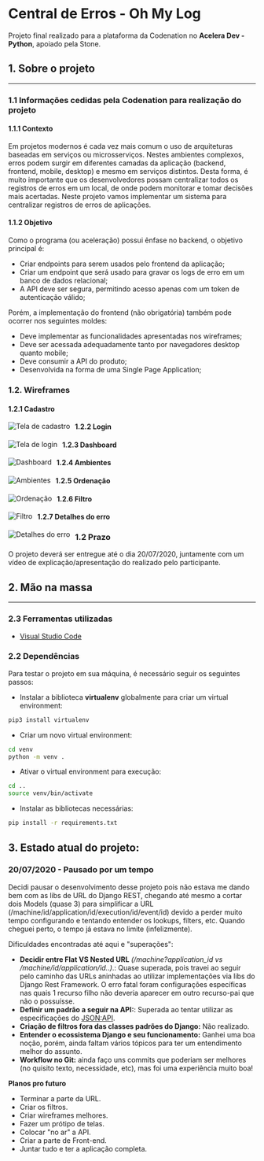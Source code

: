 # Central de Erros - Oh My Log

Projeto final realizado para a plataforma da Codenation no **Acelera Dev - Python**, apoiado pela Stone.

## 1. Sobre o projeto

---

### 1.1 Informações cedidas pela Codenation para realização do projeto

#### 1.1.1 Contexto

Em projetos modernos é cada vez mais comum o uso de arquiteturas baseadas em serviços ou microsserviços. Nestes ambientes complexos, erros podem surgir em diferentes camadas da aplicação (backend, frontend, mobile, desktop) e mesmo em serviços distintos. Desta forma, é muito importante que os desenvolvedores possam centralizar todos os registros de erros em um local, de onde podem monitorar e tomar decisões mais acertadas. Neste projeto vamos implementar um sistema para centralizar registros de erros de aplicações.

#### 1.1.2 Objetivo

Como o programa (ou aceleração) possui ênfase no backend, o objetivo principal é:

- Criar endpoints para serem usados pelo frontend da aplicação;
- Criar um endpoint que será usado para gravar os logs de erro em um banco de dados relacional;
- A API deve ser segura, permitindo acesso apenas com um token de autenticação válido;

Porém, a implementação do frontend (não obrigatória) também pode ocorrer nos seguintes moldes:

- Deve implementar as funcionalidades apresentadas nos wireframes;
- Deve ser acessada adequadamente tanto por navegadores desktop quanto mobile;
- Deve consumir a API do produto;
- Desenvolvida na forma de uma Single Page Application;

### 1.2. Wireframes

#### 1.2.1 Cadastro

<img src="https://codenation-challenges.s3-us-west-1.amazonaws.com/central-erros/1-cadastro.png"
     alt="Tela de cadastro"
     style="float: left; margin-right: 10px;" />

#### 1.2.2 Login

<img src="https://codenation-challenges.s3-us-west-1.amazonaws.com/central-erros/2-login.png"
     alt="Tela de login"
     style="float: left; margin-right: 10px;" />

#### 1.2.3 Dashboard

<img src="https://codenation-challenges.s3-us-west-1.amazonaws.com/central-erros/3-dashboard.png"
     alt="Dashboard"
     style="float: left; margin-right: 10px;" />

#### 1.2.4 Ambientes

<img src="https://codenation-challenges.s3-us-west-1.amazonaws.com/central-erros/4-ambientes.png"
     alt="Ambientes"
     style="float: left; margin-right: 10px;" />

#### 1.2.5 Ordenação

<img src="https://codenation-challenges.s3-us-west-1.amazonaws.com/central-erros/5-order.png"
     alt="Ordenação"
     style="float: left; margin-right: 10px;" />

#### 1.2.6 Filtro

<img src="https://codenation-challenges.s3-us-west-1.amazonaws.com/central-erros/6-filtro.png"
     alt="Filtro"
     style="float: left; margin-right: 10px;" />

#### 1.2.7 Detalhes do erro

<img src="https://codenation-challenges.s3-us-west-1.amazonaws.com/central-erros/7-detalhes.png"
     alt="Detalhes do erro"
     style="float: left; margin-right: 10px;" />

### 1.2 Prazo

O projeto deverá ser entregue até o dia 20/07/2020, juntamente com um vídeo de explicação/apresentação do realizado pelo participante.

## 2. Mão na massa

---

### 2.3 Ferramentas utilizadas

- [Visual Studio Code](https://code.visualstudio.com/)

### 2.2 Dependências

Para testar o projeto em sua máquina, é necessário seguir os seguintes passos:

- Instalar a biblioteca **virtualenv** globalmente para criar um virtual environment:

```bash
pip3 install virtualenv
```

- Criar um novo virtual environment:

```bash
cd venv
python -m venv .
```

- Ativar o virtual environment para execução:

```bash
cd ..
source venv/bin/activate
```

- Instalar as bibliotecas necessárias:

```bash
pip install -r requirements.txt
```

## 3. Estado atual do projeto:

### 20/07/2020 - Pausado por um tempo

Decidi pausar o desenvolvimento desse projeto pois não estava me dando bem com as libs de URL do Django REST, chegando até mesmo a cortar dois Models (quase 3) para simplificar a URL (/machine/id/application/id/execution/id/event/id) devido a perder muito tempo configurando e tentando entender os lookups, filters, etc. Quando cheguei perto, o tempo já estava no limite (infelizmente).

Dificuldades encontradas até aqui e "superações":
- **Decidir entre Flat VS Nested URL** _(/machine?application_id vs /machine/id/application/id..)_.: Quase superada, pois travei ao seguir pelo caminho das URLs aninhadas ao utilizar implementações via libs do Django Rest Framework. O erro fatal foram configurações específicas nas quais 1 recurso filho não deveria aparecer em outro recurso-pai que não o possuísse.
- **Definir um padrão a seguir na API:**: Superada ao tentar utilizar as especificações do [JSON:API](https://jsonapi.org/).
- **Criação de filtros fora das classes padrões do Django:** Não realizado.
- **Entender o ecossistema Django e seu funcionamento:** Ganhei uma boa noção, porém, ainda faltam vários tópicos para ter um entendimento melhor do assunto.
- **Workflow no Git:** ainda faço uns commits que poderiam ser melhores (no quisito texto, necessidade, etc), mas foi uma experiência muito boa!

**Planos pro futuro**
- Terminar a parte da URL.
- Criar os filtros.
- Criar wireframes melhores.
- Fazer um prótipo de telas.
- Colocar "no ar" a API.
- Criar a parte de Front-end.
- Juntar tudo e ter a aplicação completa.
